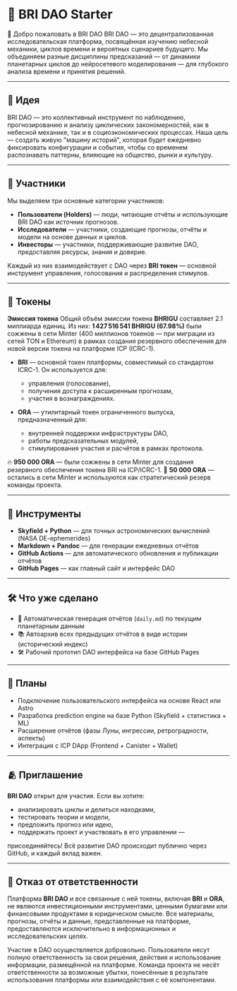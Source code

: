 # 🌌 BRI DAO Starter

🚀 Добро пожаловать в BRI DAO
BRI DAO — это децентрализованная исследовательская платформа, посвящённая изучению небесной механики, циклов времени и вероятных сценариев будущего.
Мы объединяем разные дисциплины предсказаний — от динамики планетарных циклов до нейросетевого моделирования — для глубокого анализа времени и принятия решений.

---

## 🌠 Идея

BRI DAO — это коллективный инструмент по наблюдению, прогнозированию и анализу циклических закономерностей, как в небесной механике, так и в социоэкономических процессах. Наша цель — создать живую "машину историй", которая будет ежедневно фиксировать конфигурации и события, чтобы со временем распознавать паттерны, влияющие на общество, рынки и культуру.

---

## 🧠 Участники

Мы выделяем три основные категории участников:

* **Пользователи (Holders)** — люди, читающие отчёты и использующие BRI DAO как источник прогнозов.
* **Исследователи** — участники, создающие прогнозы, отчёты и модели на основе данных и циклов.
* **Инвесторы** — участники, поддерживающие развитие DAO, предоставляя ресурсы, знания и доверие.

Каждый из них взаимодействует с DAO через **BRI токен** — основной инструмент управления, голосования и распределения стимулов.

---

## 💎 Токены

**Эмиссия токена**
Общий объём эмиссии токена **BHRIGU** составляет 2.1 миллиарда единиц.
Из них: **1 427 516 541 BHRIGU (67.98%)** были сожжены в сети Minter (400 миллионов токенов — при миграции из сетей TON и Ethereum) в рамках создания резервного обеспечения для новой версии токена на платформе ICP (ICRC-1).

* **BRI** — основной токен платформы, совместимый со стандартом ICRC-1. Он используется для:

  * управления (голосование),
  * получения доступа к расширенным прогнозам,
  * участия в вознаграждениях.

* **ORA** — утилитарный токен ограниченного выпуска, предназначенный для:

  * внутренней поддержки инфраструктуры DAO,
  * работы предсказательных модулей,
  * стимулирования участия и расчётов в рамках протокола.

🔥 **950 000 ORA** — были сожжены в сети Minter для создания резервного обеспечения токена BRI на ICP/ICRC-1.
💼 **50 000 ORA** — остались в сети Minter и используются как стратегический резерв команды проекта.

---

## 🧰 Инструменты

* **Skyfield + Python** — для точных астрономических вычислений (NASA DE-ephemerides)
* **Markdown + Pandoc** — для генерации ежедневных отчётов
* **GitHub Actions** — для автоматического обновления и публикации отчётов
* **GitHub Pages** — как главный сайт и интерфейс DAO

---

## 🛠️ Что уже сделано

* 📄 Автоматическая генерация отчётов (`daily.md`) по текущим планетарным данным
* 📚 Автоархив всех предыдущих отчётов в виде истории (исторический индекс)
* 🛠️ Рабочий прототип DAO интерфейса на базе GitHub Pages

---

## 📌 Планы

* Подключение пользовательского интерфейса на основе React или Astro
* Разработка prediction engine на базе Python (Skyfield + статистика + ML)
* Расширение отчётов (фазы Луны, ингрессии, ретроградности, аспекты)
* Интеграция с ICP DApp (Frontend + Canister + Wallet)

---

## 🫂 Приглашение

**BRI DAO** открыт для участия. Если вы хотите:

* анализировать циклы и делиться находками,
* тестировать теории и модели,
* предложить прогноз или идею,
* поддержать проект и участвовать в его управлении —

присоединяйтесь! Всё развитие DAO происходит публично через GitHub, и каждый вклад важен.

---

## 📜 Отказ от ответственности

Платформа **BRI DAO** и все связанные с ней токены, включая **BRI** и **ORA**, не являются инвестиционными инструментами, ценными бумагами или финансовыми продуктами в юридическом смысле. Все материалы, прогнозы, отчёты и данные, представленные на платформе, предоставляются исключительно в информационных и исследовательских целях.

Участие в DAO осуществляется добровольно. Пользователи несут полную ответственность за свои решения, действия и использование информации, размещённой на платформе. Команда проекта не несёт ответственности за возможные убытки, понесённые в результате использования платформы или взаимодействия с её компонентами.
